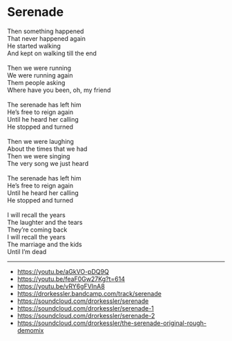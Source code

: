 # Serenade

Then something happened\
That never happened again\
He started walking\
And kept on walking till the end\
\
Then we were running\
We were running again\
Them people asking\
Where have you been, oh, my friend\
\
The serenade has left him\
He’s free to reign again\
Until he heard her calling\
He stopped and turned\
\
Then we were laughing\
About the times that we had\
Then we were singing\
The very song we just heard\
\
The serenade has left him\
He’s free to reign again\
Until he heard her calling\
He stopped and turned\
\
I will recall the years\
The laughter and the tears\
They’re coming back\
I will recall the years\
The marriage and the kids\
Until I’m dead

---
- https://youtu.be/aGkVO-pDQ9Q
- https://youtu.be/feaF0Gw27Kg?t=614
- https://youtu.be/vRY6gFVInA8
- https://drorkessler.bandcamp.com/track/serenade
- https://soundcloud.com/drorkessler/serenade
- https://soundcloud.com/drorkessler/serenade-1
- https://soundcloud.com/drorkessler/serenade-2
- https://soundcloud.com/drorkessler/the-serenade-original-rough-demomix
